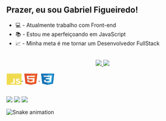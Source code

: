 ## Prazer, eu sou Gabriel Figueiredo!
* 💻 - Atualmente trabalho com Front-end
* 📚 - Estou me aperfeiçoando em JavaScript
* 📈 - Minha meta é me tornar um Desenvolvedor FullStack

##

<div align="center">
  <a href="https://github.com/eugfl">
  <img width="42%" src="https://github-readme-stats.vercel.app/api?username=eugfl&show_icons=true&theme=defalt&include_all_commits=true&count_private=true"/>
  <img width="50%" src="https://github-readme-stats.vercel.app/api/top-langs/?username=eugfl&layout=compact&langs_count=7&theme=defalt"/>
</div>

  <div style="display: inline_block"><br>
  <img align="center" alt="JavaScript" height="30" width="40" src="https://raw.githubusercontent.com/devicons/devicon/master/icons/javascript/javascript-plain.svg">
  <img align="center" alt="HTML" height="30" width="40" src="https://raw.githubusercontent.com/devicons/devicon/master/icons/html5/html5-original.svg">
  <img align="center" alt="CSS" height="30" width="40" src="https://raw.githubusercontent.com/devicons/devicon/master/icons/css3/css3-original.svg">

</div>
  
  ##
 
<div> 
  <a href="mailto:eugffl@gmail.com"><img src="https://img.shields.io/badge/Gmail-D14836?style=for-the-badge&logo=gmail&logoColor=white"target="_blank"></a>
  <a href="https://www.linkedin.com/in/eugfl/"target="_blank"><img src="https://img.shields.io/badge/-LinkedIn-%230077B5?style=for-the-badge&logo=linkedin&logoColor=white" target="_blank"></a>
  <a href="https://wa.me/5575983651020"target="_blank"><img src="https://img.shields.io/badge/WhatsApp-25D366?style=for-the-badge&logo=whatsapp&logoColor=white" target="_blank"></a> 
 
  ![Snake animation](https://github.com/eugfl/eugfl/blob/output/github-contribution-grid-snake.svg)
 
</div>
